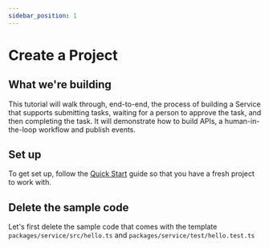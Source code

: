 ```yaml
---
sidebar_position: 1
---
```


# Create a Project

## What we're building

This tutorial will walk through, end-to-end, the process of building a Service that supports submitting tasks, waiting for a person to approve the task, and then completing the task. It will demonstrate how to build APIs, a human-in-the-loop workflow and publish events.

## Set up

To get set up, follow the [Quick Start](/quick-start) guide so that you have a fresh project to work with.

## Delete the sample code

Let's first delete the sample code that comes with the template `packages/service/src/hello.ts` and `packages/service/test/hello.test.ts`
